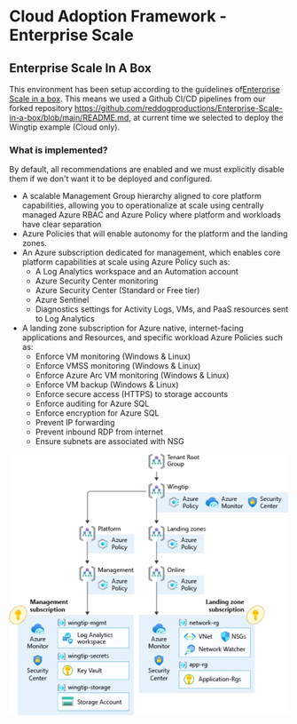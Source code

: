
# Cloud Adoption Framework - Enterprise Scale

## Enterprise Scale In A Box

This environment has been setup according to the guidelines of[Enterprise Scale in a box](https://github.com/Azure/Enterprise-Scale/blob/main/docs/enterprise-scale-iab/README.md).
This means we used a Github CI/CD pipelines from our forked repository <https://github.com/reddogproductions/Enterprise-Scale-in-a-box/blob/main/README.md>, at current time we selected to deploy the Wingtip example (Cloud only).

### What is implemented?

By default, all recommendations are enabled and we must explicitly disable them if we don't want it to be deployed and configured.

- A scalable Management Group hierarchy aligned to core platform capabilities, allowing you to operationalize at scale using centrally managed Azure RBAC and Azure Policy where platform and workloads have clear separation
- Azure Policies that will enable autonomy for the platform and the landing zones.
- An Azure subscription dedicated for management, which enables core platform capabilities at scale using Azure Policy such as:
  - A Log Analytics workspace and an Automation account
  - Azure Security Center monitoring
  - Azure Security Center (Standard or Free tier)
  - Azure Sentinel
  - Diagnostics settings for Activity Logs, VMs, and PaaS resources sent to Log Analytics
- A landing zone subscription for Azure native, internet-facing applications and Resources, and specific workload Azure Policies such as:
  - Enforce VM monitoring (Windows & Linux)
  - Enforce VMSS monitoring (Windows & Linux)
  - Enforce Azure Arc VM monitoring (Windows & Linux)
  - Enforce VM backup (Windows & Linux)
  - Enforce secure access (HTTPS) to storage accounts
  - Enforce auditing for Azure SQL
  - Enforce encryption for Azure SQL
  - Prevent IP forwarding
  - Prevent inbound RDP from internet
  - Ensure subnets are associated with NSG

![Wingtip](https://github.com/reddogproductions/Enterprise-Scale-in-a-box/blob/main/docs/reference/wingtip/media/es-without-networking.PNG)
